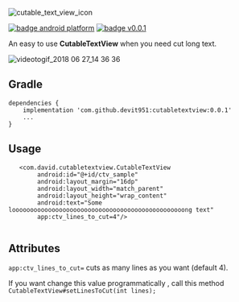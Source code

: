 ![cutable_text_view_icon](https://user-images.githubusercontent.com/21290800/42930330-2087c3f0-8b56-11e8-8f4f-b488cbbf702c.png)


[![badge android platform](https://camo.githubusercontent.com/4e7c3559fec3db6e04cd6d800d00fe6515f75260/68747470733a2f2f696d672e736869656c64732e696f2f62616467652f706c6174666f726d2d616e64726f69642d627269676874677265656e2e737667)](https://developer.android.com/)
[![badge v0.0.1](https://camo.githubusercontent.com/872e8e7b7893bb2335c27be1f7cac90227dfd255/68747470733a2f2f62616467652e667572792e696f2f67682f626f656e6e656d616e6e2532466261646765732e737667)](https://github.com/Devit951/Mediateka/releases)

An easy to use **CutableTextView** when you need cut long text.


![videotogif_2018 06 27_14 36 36](https://user-images.githubusercontent.com/21290800/41968497-17ca7814-7a1e-11e8-942e-30ce624829b9.gif)


## Gradle
```
dependencies {
    implementation 'com.github.devit951:cutabletextview:0.0.1'
    ...
}
```

## Usage
```
   <com.david.cutabletextview.CutableTextView
        android:id="@+id/ctv_sample"
        android:layout_margin="16dp"
        android:layout_width="match_parent"
        android:layout_height="wrap_content"
        android:text="Some loooooooooooooooooooooooooooooooooooooooooooooooong text"
        app:ctv_lines_to_cut=4"/>
        
```

## Attributes
`app:ctv_lines_to_cut=` cuts as many lines as you want (default 4).

If you want change this value programmatically , call this method `CutableTextView#setLinesToCut(int lines);`
